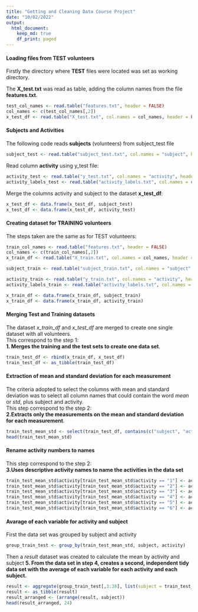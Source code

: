```yaml
---
title: "Getting and Cleaning Data Course Project"
date: "10/02/2022"
output:
  html_document:
    keep_md: true
    df_print: paged
---
```

  



  
  
#### Loading files from TEST volunteers
  
Firstly the directory where **TEST** files were located was set as working directory. 


The **X_test.txt** was read as table, adding the column names from the file **features.txt**. 

```r
test_col_names <- read.table("features.txt", header = FALSE)
col_names <- c(test_col_names[,2])
x_test_df <- read.table("X_test.txt", col.names = col_names, header = FALSE)
```
  
  
#### Subjects and Activities
  
The following code reads **subjects** (volunteers) from subject_test file

```r
subject_test <- read.table("subject_test.txt", col.names = "subject", header = FALSE)
```

Read column **activity** using y_test file:

```r
activity_test <- read.table("y_test.txt", col.names = "activity", header = FALSE)
activity_labels_test <- read.table("activity_labels.txt", col.names = c("activity", "labels"), header = FALSE)
```

Merge the columns activity and subject to the dataset **x_test_df**:

```r
x_test_df <- data.frame(x_test_df, subject_test)
x_test_df <- data.frame(x_test_df, activity_test)
```
  
  
#### Creating dataset for TRAINING volunteers
  


The steps taken are the same as for TEST volunteers:

```r
train_col_names <- read.table("features.txt", header = FALSE)
col_names <- c(train_col_names[,2])
x_train_df <- read.table("X_train.txt", col.names = col_names, header = FALSE)

subject_train <- read.table("subject_train.txt", col.names = "subject", header = FALSE)

activity_train <- read.table("y_train.txt", col.names = "activity", header = FALSE)
activity_labels_train <- read.table("activity_labels.txt", col.names = c("activity", "labels"), header = FALSE)

x_train_df <- data.frame(x_train_df, subject_train)
x_train_df <- data.frame(x_train_df, activity_train)
```
  
  
#### Merging Test and Training datasets
  
The dataset *x_train_df* and *x_test_df* are merged to create one single dataset with all volunteers.  
This correspond to the step 1:  
**1. Merges the training and the test sets to create one data set**.

```r
train_test_df <- rbind(x_train_df, x_test_df)
train_test_df <- as_tibble(train_test_df)
```
  
  
#### Extraction of mean and standard deviation for each measurement
  
The criteria adopted to select the columns with mean and standard deviation was to select all column names that could contain the word *mean* or *std*, plus subject and activity.  
This step correspond to the step 2:  
**2.Extracts only the measurements on the mean and standard deviation for each measurement**. 

```r
train_test_mean_std <- select(train_test_df, contains(c("subject", "activity", "mean", "std"), ignore.case = TRUE))
head(train_test_mean_std)
```

<div data-pagedtable="false">
  <script data-pagedtable-source type="application/json">
{"columns":[{"label":["subject"],"name":[1],"type":["int"],"align":["right"]},{"label":["activity"],"name":[2],"type":["int"],"align":["right"]},{"label":["tBodyAcc.mean...X"],"name":[3],"type":["dbl"],"align":["right"]},{"label":["tBodyAcc.mean...Y"],"name":[4],"type":["dbl"],"align":["right"]},{"label":["tBodyAcc.mean...Z"],"name":[5],"type":["dbl"],"align":["right"]},{"label":["tGravityAcc.mean...X"],"name":[6],"type":["dbl"],"align":["right"]},{"label":["tGravityAcc.mean...Y"],"name":[7],"type":["dbl"],"align":["right"]},{"label":["tGravityAcc.mean...Z"],"name":[8],"type":["dbl"],"align":["right"]},{"label":["tBodyAccJerk.mean...X"],"name":[9],"type":["dbl"],"align":["right"]},{"label":["tBodyAccJerk.mean...Y"],"name":[10],"type":["dbl"],"align":["right"]},{"label":["tBodyAccJerk.mean...Z"],"name":[11],"type":["dbl"],"align":["right"]},{"label":["tBodyGyro.mean...X"],"name":[12],"type":["dbl"],"align":["right"]},{"label":["tBodyGyro.mean...Y"],"name":[13],"type":["dbl"],"align":["right"]},{"label":["tBodyGyro.mean...Z"],"name":[14],"type":["dbl"],"align":["right"]},{"label":["tBodyGyroJerk.mean...X"],"name":[15],"type":["dbl"],"align":["right"]},{"label":["tBodyGyroJerk.mean...Y"],"name":[16],"type":["dbl"],"align":["right"]},{"label":["tBodyGyroJerk.mean...Z"],"name":[17],"type":["dbl"],"align":["right"]},{"label":["tBodyAccMag.mean.."],"name":[18],"type":["dbl"],"align":["right"]},{"label":["tGravityAccMag.mean.."],"name":[19],"type":["dbl"],"align":["right"]},{"label":["tBodyAccJerkMag.mean.."],"name":[20],"type":["dbl"],"align":["right"]},{"label":["tBodyGyroMag.mean.."],"name":[21],"type":["dbl"],"align":["right"]},{"label":["tBodyGyroJerkMag.mean.."],"name":[22],"type":["dbl"],"align":["right"]},{"label":["fBodyAcc.mean...X"],"name":[23],"type":["dbl"],"align":["right"]},{"label":["fBodyAcc.mean...Y"],"name":[24],"type":["dbl"],"align":["right"]},{"label":["fBodyAcc.mean...Z"],"name":[25],"type":["dbl"],"align":["right"]},{"label":["fBodyAcc.meanFreq...X"],"name":[26],"type":["dbl"],"align":["right"]},{"label":["fBodyAcc.meanFreq...Y"],"name":[27],"type":["dbl"],"align":["right"]},{"label":["fBodyAcc.meanFreq...Z"],"name":[28],"type":["dbl"],"align":["right"]},{"label":["fBodyAccJerk.mean...X"],"name":[29],"type":["dbl"],"align":["right"]},{"label":["fBodyAccJerk.mean...Y"],"name":[30],"type":["dbl"],"align":["right"]},{"label":["fBodyAccJerk.mean...Z"],"name":[31],"type":["dbl"],"align":["right"]},{"label":["fBodyAccJerk.meanFreq...X"],"name":[32],"type":["dbl"],"align":["right"]},{"label":["fBodyAccJerk.meanFreq...Y"],"name":[33],"type":["dbl"],"align":["right"]},{"label":["fBodyAccJerk.meanFreq...Z"],"name":[34],"type":["dbl"],"align":["right"]},{"label":["fBodyGyro.mean...X"],"name":[35],"type":["dbl"],"align":["right"]},{"label":["fBodyGyro.mean...Y"],"name":[36],"type":["dbl"],"align":["right"]},{"label":["fBodyGyro.mean...Z"],"name":[37],"type":["dbl"],"align":["right"]},{"label":["fBodyGyro.meanFreq...X"],"name":[38],"type":["dbl"],"align":["right"]},{"label":["fBodyGyro.meanFreq...Y"],"name":[39],"type":["dbl"],"align":["right"]},{"label":["fBodyGyro.meanFreq...Z"],"name":[40],"type":["dbl"],"align":["right"]},{"label":["fBodyAccMag.mean.."],"name":[41],"type":["dbl"],"align":["right"]},{"label":["fBodyAccMag.meanFreq.."],"name":[42],"type":["dbl"],"align":["right"]},{"label":["fBodyBodyAccJerkMag.mean.."],"name":[43],"type":["dbl"],"align":["right"]},{"label":["fBodyBodyAccJerkMag.meanFreq.."],"name":[44],"type":["dbl"],"align":["right"]},{"label":["fBodyBodyGyroMag.mean.."],"name":[45],"type":["dbl"],"align":["right"]},{"label":["fBodyBodyGyroMag.meanFreq.."],"name":[46],"type":["dbl"],"align":["right"]},{"label":["fBodyBodyGyroJerkMag.mean.."],"name":[47],"type":["dbl"],"align":["right"]},{"label":["fBodyBodyGyroJerkMag.meanFreq.."],"name":[48],"type":["dbl"],"align":["right"]},{"label":["angle.tBodyAccMean.gravity."],"name":[49],"type":["dbl"],"align":["right"]},{"label":["angle.tBodyAccJerkMean..gravityMean."],"name":[50],"type":["dbl"],"align":["right"]},{"label":["angle.tBodyGyroMean.gravityMean."],"name":[51],"type":["dbl"],"align":["right"]},{"label":["angle.tBodyGyroJerkMean.gravityMean."],"name":[52],"type":["dbl"],"align":["right"]},{"label":["angle.X.gravityMean."],"name":[53],"type":["dbl"],"align":["right"]},{"label":["angle.Y.gravityMean."],"name":[54],"type":["dbl"],"align":["right"]},{"label":["angle.Z.gravityMean."],"name":[55],"type":["dbl"],"align":["right"]},{"label":["tBodyAcc.std...X"],"name":[56],"type":["dbl"],"align":["right"]},{"label":["tBodyAcc.std...Y"],"name":[57],"type":["dbl"],"align":["right"]},{"label":["tBodyAcc.std...Z"],"name":[58],"type":["dbl"],"align":["right"]},{"label":["tGravityAcc.std...X"],"name":[59],"type":["dbl"],"align":["right"]},{"label":["tGravityAcc.std...Y"],"name":[60],"type":["dbl"],"align":["right"]},{"label":["tGravityAcc.std...Z"],"name":[61],"type":["dbl"],"align":["right"]},{"label":["tBodyAccJerk.std...X"],"name":[62],"type":["dbl"],"align":["right"]},{"label":["tBodyAccJerk.std...Y"],"name":[63],"type":["dbl"],"align":["right"]},{"label":["tBodyAccJerk.std...Z"],"name":[64],"type":["dbl"],"align":["right"]},{"label":["tBodyGyro.std...X"],"name":[65],"type":["dbl"],"align":["right"]},{"label":["tBodyGyro.std...Y"],"name":[66],"type":["dbl"],"align":["right"]},{"label":["tBodyGyro.std...Z"],"name":[67],"type":["dbl"],"align":["right"]},{"label":["tBodyGyroJerk.std...X"],"name":[68],"type":["dbl"],"align":["right"]},{"label":["tBodyGyroJerk.std...Y"],"name":[69],"type":["dbl"],"align":["right"]},{"label":["tBodyGyroJerk.std...Z"],"name":[70],"type":["dbl"],"align":["right"]},{"label":["tBodyAccMag.std.."],"name":[71],"type":["dbl"],"align":["right"]},{"label":["tGravityAccMag.std.."],"name":[72],"type":["dbl"],"align":["right"]},{"label":["tBodyAccJerkMag.std.."],"name":[73],"type":["dbl"],"align":["right"]},{"label":["tBodyGyroMag.std.."],"name":[74],"type":["dbl"],"align":["right"]},{"label":["tBodyGyroJerkMag.std.."],"name":[75],"type":["dbl"],"align":["right"]},{"label":["fBodyAcc.std...X"],"name":[76],"type":["dbl"],"align":["right"]},{"label":["fBodyAcc.std...Y"],"name":[77],"type":["dbl"],"align":["right"]},{"label":["fBodyAcc.std...Z"],"name":[78],"type":["dbl"],"align":["right"]},{"label":["fBodyAccJerk.std...X"],"name":[79],"type":["dbl"],"align":["right"]},{"label":["fBodyAccJerk.std...Y"],"name":[80],"type":["dbl"],"align":["right"]},{"label":["fBodyAccJerk.std...Z"],"name":[81],"type":["dbl"],"align":["right"]},{"label":["fBodyGyro.std...X"],"name":[82],"type":["dbl"],"align":["right"]},{"label":["fBodyGyro.std...Y"],"name":[83],"type":["dbl"],"align":["right"]},{"label":["fBodyGyro.std...Z"],"name":[84],"type":["dbl"],"align":["right"]},{"label":["fBodyAccMag.std.."],"name":[85],"type":["dbl"],"align":["right"]},{"label":["fBodyBodyAccJerkMag.std.."],"name":[86],"type":["dbl"],"align":["right"]},{"label":["fBodyBodyGyroMag.std.."],"name":[87],"type":["dbl"],"align":["right"]},{"label":["fBodyBodyGyroJerkMag.std.."],"name":[88],"type":["dbl"],"align":["right"]}],"data":[{"1":"1","2":"5","3":"0.2885845","4":"-0.02029417","5":"-0.1329051","6":"0.9633961","7":"-0.1408397","8":"0.11537494","9":"0.07799634","10":"0.005000803","11":"-0.067830808","12":"-0.006100849","13":"-0.03136479","14":"0.10772540","15":"-0.09916740","16":"-0.05551737","17":"-0.06198580","18":"-0.9594339","19":"-0.9594339","20":"-0.9933059","21":"-0.9689591","22":"-0.9942478","23":"-0.9947832","24":"-0.9829841","25":"-0.9392687","26":"0.25248290","27":"0.13183575","28":"-0.05205025","29":"-0.9923325","30":"-0.9871699","31":"-0.9896961","32":"0.87038451","33":"0.21069700","34":"0.26370789","35":"-0.9865744","36":"-0.9817615","37":"-0.9895148","38":"-0.25754888","39":"0.09794711","40":"0.54715105","41":"-0.9521547","42":"-0.08843612","43":"-0.9937257","44":"0.3469885","45":"-0.9801349","46":"-0.1289889","47":"-0.9919904","48":"-0.07432303","49":"-0.11275434","50":"0.030400372","51":"-0.4647614","52":"-0.01844588","53":"-0.8412468","54":"0.1799406","55":"-0.05862692","56":"-0.9952786","57":"-0.9831106","58":"-0.9135264","59":"-0.9852497","60":"-0.9817084","61":"-0.8776250","62":"-0.9935191","63":"-0.9883600","64":"-0.9935750","65":"-0.9853103","66":"-0.9766234","67":"-0.9922053","68":"-0.9921107","69":"-0.9925193","70":"-0.9920553","71":"-0.9505515","72":"-0.9505515","73":"-0.9943364","74":"-0.9643352","75":"-0.9913676","76":"-0.9954217","77":"-0.9831330","78":"-0.9061650","79":"-0.9958207","80":"-0.9909363","81":"-0.9970517","82":"-0.9850326","83":"-0.9738861","84":"-0.9940349","85":"-0.9561340","86":"-0.9937550","87":"-0.9613094","88":"-0.9906975"},{"1":"1","2":"5","3":"0.2784188","4":"-0.01641057","5":"-0.1235202","6":"0.9665611","7":"-0.1415513","8":"0.10937881","9":"0.07400671","10":"0.005771104","11":"0.029376633","12":"-0.016111620","13":"-0.08389378","14":"0.10058429","15":"-0.11050283","16":"-0.04481873","17":"-0.05924282","18":"-0.9792892","19":"-0.9792892","20":"-0.9912535","21":"-0.9806831","22":"-0.9951232","23":"-0.9974507","24":"-0.9768517","25":"-0.9735227","26":"0.27130855","27":"0.04286364","28":"-0.01430976","29":"-0.9950322","30":"-0.9813115","31":"-0.9897398","32":"0.60851352","33":"-0.05367561","34":"0.06314827","35":"-0.9773867","36":"-0.9925300","37":"-0.9896058","38":"-0.04816744","39":"-0.40160791","40":"-0.06817833","41":"-0.9808566","42":"-0.04414989","43":"-0.9903355","44":"0.5320605","45":"-0.9882956","46":"-0.2719585","47":"-0.9958539","48":"0.15807454","49":"0.05347695","50":"-0.007434566","51":"-0.7326262","52":"0.70351059","53":"-0.8447876","54":"0.1802889","55":"-0.05431672","56":"-0.9982453","57":"-0.9753002","58":"-0.9603220","59":"-0.9974113","60":"-0.9894474","61":"-0.9316387","62":"-0.9955481","63":"-0.9810636","64":"-0.9918457","65":"-0.9831200","66":"-0.9890458","67":"-0.9891212","68":"-0.9898726","69":"-0.9972926","70":"-0.9938510","71":"-0.9760571","72":"-0.9760571","73":"-0.9916944","74":"-0.9837542","75":"-0.9961016","76":"-0.9986803","77":"-0.9749298","78":"-0.9554381","79":"-0.9966523","80":"-0.9820839","81":"-0.9926268","82":"-0.9849043","83":"-0.9871681","84":"-0.9897847","85":"-0.9758658","86":"-0.9919603","87":"-0.9833219","88":"-0.9963995"},{"1":"1","2":"5","3":"0.2796531","4":"-0.01946716","5":"-0.1134617","6":"0.9668781","7":"-0.1420098","8":"0.10188392","9":"0.07363596","10":"0.003104037","11":"-0.009045631","12":"-0.031698294","13":"-0.10233542","14":"0.09612688","15":"-0.10848567","16":"-0.04241031","17":"-0.05582883","18":"-0.9837031","19":"-0.9837031","20":"-0.9885313","21":"-0.9763171","22":"-0.9934032","23":"-0.9935941","24":"-0.9725115","25":"-0.9833040","26":"0.12453124","27":"-0.06461056","28":"0.08267692","29":"-0.9909937","30":"-0.9816423","31":"-0.9875663","32":"0.11543400","33":"-0.19343634","34":"0.03825433","35":"-0.9754332","36":"-0.9937147","37":"-0.9867557","38":"-0.21668507","39":"-0.01726417","40":"-0.11072029","41":"-0.9877948","42":"0.25789914","43":"-0.9892801","44":"0.6607950","45":"-0.9892548","46":"-0.2127279","47":"-0.9950305","48":"0.41450281","49":"-0.11855926","50":"0.177899480","51":"0.1006992","52":"0.80852908","53":"-0.8489335","54":"0.1806373","55":"-0.04911782","56":"-0.9953796","57":"-0.9671870","58":"-0.9789440","59":"-0.9995740","60":"-0.9928658","61":"-0.9929172","62":"-0.9907428","63":"-0.9809556","64":"-0.9896866","65":"-0.9762921","66":"-0.9935518","67":"-0.9863787","68":"-0.9884618","69":"-0.9956321","70":"-0.9915318","71":"-0.9880196","72":"-0.9880196","73":"-0.9903969","74":"-0.9860515","75":"-0.9950910","76":"-0.9963128","77":"-0.9655059","78":"-0.9770493","79":"-0.9912488","80":"-0.9814148","81":"-0.9904159","82":"-0.9766422","83":"-0.9933990","84":"-0.9873282","85":"-0.9890155","86":"-0.9908667","87":"-0.9860277","88":"-0.9951274"},{"1":"1","2":"5","3":"0.2791739","4":"-0.02620065","5":"-0.1232826","6":"0.9676152","7":"-0.1439765","8":"0.09985014","9":"0.07732061","10":"0.020057642","11":"-0.009864772","12":"-0.043409983","13":"-0.09138618","14":"0.08553770","15":"-0.09116989","16":"-0.03633262","17":"-0.06046466","18":"-0.9865418","19":"-0.9865418","20":"-0.9930780","21":"-0.9820599","22":"-0.9955022","23":"-0.9954906","24":"-0.9835697","25":"-0.9910798","26":"0.02904438","27":"0.08030227","28":"0.18569468","29":"-0.9944466","30":"-0.9887272","31":"-0.9913542","32":"0.03579805","33":"-0.09303585","34":"0.16809523","35":"-0.9871096","36":"-0.9936015","37":"-0.9871913","38":"0.21686246","39":"-0.13524536","40":"-0.04972798","41":"-0.9875187","42":"0.07358150","43":"-0.9927689","44":"0.6789213","45":"-0.9894128","46":"-0.0356842","47":"-0.9952207","48":"0.40457253","49":"-0.03678797","50":"-0.012892494","51":"0.6400110","52":"-0.48536645","53":"-0.8486494","54":"0.1819348","55":"-0.04766318","56":"-0.9960915","57":"-0.9834027","58":"-0.9906751","59":"-0.9966456","60":"-0.9813928","61":"-0.9784764","62":"-0.9926974","63":"-0.9875527","64":"-0.9934976","65":"-0.9913848","66":"-0.9924073","67":"-0.9875542","68":"-0.9911194","69":"-0.9966410","70":"-0.9933289","71":"-0.9864213","72":"-0.9864213","73":"-0.9933808","74":"-0.9873511","75":"-0.9952666","76":"-0.9963121","77":"-0.9832444","78":"-0.9902291","79":"-0.9913783","80":"-0.9869269","81":"-0.9943908","82":"-0.9928104","83":"-0.9916460","84":"-0.9886776","85":"-0.9867420","86":"-0.9916998","87":"-0.9878358","88":"-0.9952369"},{"1":"1","2":"5","3":"0.2766288","4":"-0.01656965","5":"-0.1153619","6":"0.9682244","7":"-0.1487502","8":"0.09448590","9":"0.07344436","10":"0.019121574","11":"0.016779979","12":"-0.033960416","13":"-0.07470803","14":"0.07739203","15":"-0.09077010","16":"-0.03763253","17":"-0.05828932","18":"-0.9928271","19":"-0.9928271","20":"-0.9934800","21":"-0.9852037","22":"-0.9958076","23":"-0.9972859","24":"-0.9823010","25":"-0.9883694","26":"0.18108977","27":"0.05798789","28":"0.55978632","29":"-0.9962920","30":"-0.9887900","31":"-0.9906244","32":"0.27335020","33":"0.07913538","34":"0.29238418","35":"-0.9824465","36":"-0.9929838","37":"-0.9886664","38":"-0.15334258","39":"-0.08840273","40":"-0.16223039","41":"-0.9935909","42":"0.39431033","43":"-0.9955228","44":"0.5590577","45":"-0.9914330","46":"-0.2735820","47":"-0.9950928","48":"0.08775301","49":"0.12332005","50":"0.122541960","51":"0.6935783","52":"-0.61597061","53":"-0.8478653","54":"0.1851512","55":"-0.04389225","56":"-0.9981386","57":"-0.9808173","58":"-0.9904816","59":"-0.9984293","60":"-0.9880982","61":"-0.9787449","62":"-0.9964202","63":"-0.9883587","64":"-0.9924549","65":"-0.9851836","66":"-0.9923781","67":"-0.9874019","68":"-0.9913545","69":"-0.9964730","70":"-0.9945110","71":"-0.9912754","72":"-0.9912754","73":"-0.9958537","74":"-0.9890626","75":"-0.9952580","76":"-0.9986065","77":"-0.9801295","78":"-0.9919150","79":"-0.9969025","80":"-0.9886067","81":"-0.9929065","82":"-0.9859818","83":"-0.9919558","84":"-0.9879443","85":"-0.9900635","86":"-0.9943890","87":"-0.9890594","88":"-0.9954648"},{"1":"1","2":"5","3":"0.2771988","4":"-0.01009785","5":"-0.1051373","6":"0.9679482","7":"-0.1482100","8":"0.09190972","9":"0.07793244","10":"0.018684046","11":"0.009344434","12":"-0.028775508","13":"-0.07039311","14":"0.07901214","15":"-0.09424758","16":"-0.04335526","17":"-0.04193600","18":"-0.9942950","19":"-0.9942950","20":"-0.9930177","21":"-0.9858944","22":"-0.9952748","23":"-0.9966567","24":"-0.9869395","25":"-0.9927386","26":"0.15738377","27":"0.31883523","28":"0.60559943","29":"-0.9948507","30":"-0.9882443","31":"-0.9901575","32":"0.32883589","33":"0.05477140","34":"0.32094497","35":"-0.9848902","36":"-0.9927862","37":"-0.9807784","38":"-0.36303968","39":"-0.13323831","40":"0.19483324","41":"-0.9948360","42":"0.43796212","43":"-0.9947329","44":"0.2469096","45":"-0.9905000","46":"-0.2973291","47":"-0.9951433","48":"0.01995331","49":"0.08263215","50":"-0.143439010","51":"0.2750408","52":"-0.36822404","53":"-0.8496316","54":"0.1848225","55":"-0.04212638","56":"-0.9973350","57":"-0.9904868","58":"-0.9954200","59":"-0.9989793","60":"-0.9867539","61":"-0.9973064","62":"-0.9948136","63":"-0.9887145","64":"-0.9922663","65":"-0.9851808","66":"-0.9921175","67":"-0.9830768","68":"-0.9916216","69":"-0.9960147","70":"-0.9930906","71":"-0.9952490","72":"-0.9952490","73":"-0.9954243","74":"-0.9864403","75":"-0.9952050","76":"-0.9976438","77":"-0.9922637","78":"-0.9970459","79":"-0.9952180","80":"-0.9901788","81":"-0.9930667","82":"-0.9852871","83":"-0.9916595","84":"-0.9853661","85":"-0.9952833","86":"-0.9951562","87":"-0.9858609","88":"-0.9952387"}],"options":{"columns":{"min":{},"max":[10]},"rows":{"min":[10],"max":[10]},"pages":{}}}
  </script>
</div>
  
  
#### Rename activity numbers to names
  
This step correspond to the step 2:  
**3.Uses descriptive activity names to name the activities in the data set**  

```r
train_test_mean_std$activity[train_test_mean_std$activity == "1"] <- activity_labels_test$labels[1] 
train_test_mean_std$activity[train_test_mean_std$activity == "2"] <- activity_labels_test$labels[2]
train_test_mean_std$activity[train_test_mean_std$activity == "3"] <- activity_labels_test$labels[3]
train_test_mean_std$activity[train_test_mean_std$activity == "4"] <- activity_labels_test$labels[4]
train_test_mean_std$activity[train_test_mean_std$activity == "5"] <- activity_labels_test$labels[5]
train_test_mean_std$activity[train_test_mean_std$activity == "6"] <- activity_labels_test$labels[6]
```

#### Avarage of each variable for activity and subject  
  
First the data set was grouped by subject and activity

```r
group_train_test <- group_by(train_test_mean_std, subject, activity)
```

Then a *result* dataset was created to calculate the mean by activity and subject
**5. From the data set in step 4, creates a second, independent tidy data set with the average of each variable for each activity and each subject.**  

```r
result <- aggregate(group_train_test[,3:38], list(subject = train_test_mean_std$subject, activity = train_test_mean_std$activity), mean)
result <- as_tibble(result)
result_arranged <- (arrange(result, subject))
head(result_arranged, 24)
```

<div data-pagedtable="false">
  <script data-pagedtable-source type="application/json">
{"columns":[{"label":["subject"],"name":[1],"type":["int"],"align":["right"]},{"label":["activity"],"name":[2],"type":["chr"],"align":["left"]},{"label":["tBodyAcc.mean...X"],"name":[3],"type":["dbl"],"align":["right"]},{"label":["tBodyAcc.mean...Y"],"name":[4],"type":["dbl"],"align":["right"]},{"label":["tBodyAcc.mean...Z"],"name":[5],"type":["dbl"],"align":["right"]},{"label":["tGravityAcc.mean...X"],"name":[6],"type":["dbl"],"align":["right"]},{"label":["tGravityAcc.mean...Y"],"name":[7],"type":["dbl"],"align":["right"]},{"label":["tGravityAcc.mean...Z"],"name":[8],"type":["dbl"],"align":["right"]},{"label":["tBodyAccJerk.mean...X"],"name":[9],"type":["dbl"],"align":["right"]},{"label":["tBodyAccJerk.mean...Y"],"name":[10],"type":["dbl"],"align":["right"]},{"label":["tBodyAccJerk.mean...Z"],"name":[11],"type":["dbl"],"align":["right"]},{"label":["tBodyGyro.mean...X"],"name":[12],"type":["dbl"],"align":["right"]},{"label":["tBodyGyro.mean...Y"],"name":[13],"type":["dbl"],"align":["right"]},{"label":["tBodyGyro.mean...Z"],"name":[14],"type":["dbl"],"align":["right"]},{"label":["tBodyGyroJerk.mean...X"],"name":[15],"type":["dbl"],"align":["right"]},{"label":["tBodyGyroJerk.mean...Y"],"name":[16],"type":["dbl"],"align":["right"]},{"label":["tBodyGyroJerk.mean...Z"],"name":[17],"type":["dbl"],"align":["right"]},{"label":["tBodyAccMag.mean.."],"name":[18],"type":["dbl"],"align":["right"]},{"label":["tGravityAccMag.mean.."],"name":[19],"type":["dbl"],"align":["right"]},{"label":["tBodyAccJerkMag.mean.."],"name":[20],"type":["dbl"],"align":["right"]},{"label":["tBodyGyroMag.mean.."],"name":[21],"type":["dbl"],"align":["right"]},{"label":["tBodyGyroJerkMag.mean.."],"name":[22],"type":["dbl"],"align":["right"]},{"label":["fBodyAcc.mean...X"],"name":[23],"type":["dbl"],"align":["right"]},{"label":["fBodyAcc.mean...Y"],"name":[24],"type":["dbl"],"align":["right"]},{"label":["fBodyAcc.mean...Z"],"name":[25],"type":["dbl"],"align":["right"]},{"label":["fBodyAcc.meanFreq...X"],"name":[26],"type":["dbl"],"align":["right"]},{"label":["fBodyAcc.meanFreq...Y"],"name":[27],"type":["dbl"],"align":["right"]},{"label":["fBodyAcc.meanFreq...Z"],"name":[28],"type":["dbl"],"align":["right"]},{"label":["fBodyAccJerk.mean...X"],"name":[29],"type":["dbl"],"align":["right"]},{"label":["fBodyAccJerk.mean...Y"],"name":[30],"type":["dbl"],"align":["right"]},{"label":["fBodyAccJerk.mean...Z"],"name":[31],"type":["dbl"],"align":["right"]},{"label":["fBodyAccJerk.meanFreq...X"],"name":[32],"type":["dbl"],"align":["right"]},{"label":["fBodyAccJerk.meanFreq...Y"],"name":[33],"type":["dbl"],"align":["right"]},{"label":["fBodyAccJerk.meanFreq...Z"],"name":[34],"type":["dbl"],"align":["right"]},{"label":["fBodyGyro.mean...X"],"name":[35],"type":["dbl"],"align":["right"]},{"label":["fBodyGyro.mean...Y"],"name":[36],"type":["dbl"],"align":["right"]},{"label":["fBodyGyro.mean...Z"],"name":[37],"type":["dbl"],"align":["right"]},{"label":["fBodyGyro.meanFreq...X"],"name":[38],"type":["dbl"],"align":["right"]}],"data":[{"1":"1","2":"LAYING","3":"0.2215982","4":"-0.040513953","5":"-0.11320355","6":"-0.2488818","7":"0.70554977","8":"0.44581772","9":"0.08108653","10":"0.0038382040","11":"0.0108342364","12":"-0.016553094","13":"-0.064486124","14":"0.14868944","15":"-0.10727095","16":"-0.04151729","17":"-0.07405012","18":"-0.84192915","19":"-0.84192915","20":"-0.954396265","21":"-0.87475955","22":"-0.9634610","23":"-0.93909905","24":"-0.867065205","25":"-0.8826669","26":"-0.15879267","27":"0.097534842","28":"0.089437655","29":"-0.95707388","30":"-0.92246261","31":"-0.9480609","32":"0.13241909","33":"0.02451362","34":"0.024387945","35":"-0.8502492","36":"-0.95219149","37":"-0.90930272","38":"-0.003546796"},{"1":"1","2":"SITTING","3":"0.2612376","4":"-0.001308288","5":"-0.10454418","6":"0.8315099","7":"0.20441159","8":"0.33204370","9":"0.07748252","10":"-0.0006191028","11":"-0.0033677924","12":"-0.045350057","13":"-0.091924155","14":"0.06293138","15":"-0.09367938","16":"-0.04021181","17":"-0.04670263","18":"-0.94853679","19":"-0.94853679","20":"-0.987364196","21":"-0.93089249","22":"-0.9919763","23":"-0.97964124","24":"-0.944084550","25":"-0.9591849","26":"-0.04951360","27":"0.075946077","28":"0.238829870","29":"-0.98659702","30":"-0.98157947","31":"-0.9860531","32":"0.25661082","33":"0.04754378","34":"0.092392003","35":"-0.9761615","36":"-0.97583859","37":"-0.95131554","38":"0.189153021"},{"1":"1","2":"STANDING","3":"0.2789176","4":"-0.016137590","5":"-0.11060182","6":"0.9429520","7":"-0.27298383","8":"0.01349058","9":"0.07537665","10":"0.0079757309","11":"-0.0036852495","12":"-0.023987735","13":"-0.059397221","14":"0.07480075","15":"-0.09960921","16":"-0.04406279","17":"-0.04895055","18":"-0.98427821","19":"-0.98427821","20":"-0.992367791","21":"-0.97649379","22":"-0.9949668","23":"-0.99524993","24":"-0.977070848","25":"-0.9852971","26":"0.08651536","27":"0.117478949","28":"0.244858586","29":"-0.99463080","30":"-0.98541870","31":"-0.9907522","32":"0.31418294","33":"0.03916190","34":"0.138581479","35":"-0.9863868","36":"-0.98898446","37":"-0.98077312","38":"-0.120293021"},{"1":"1","2":"WALKING","3":"0.2773308","4":"-0.017383819","5":"-0.11114810","6":"0.9352232","7":"-0.28216502","8":"-0.06810286","9":"0.07404163","10":"0.0282721096","11":"-0.0041684062","12":"-0.041830964","13":"-0.069530046","14":"0.08494482","15":"-0.08999754","16":"-0.03984287","17":"-0.04613093","18":"-0.13697118","19":"-0.13697118","20":"-0.141428809","21":"-0.16097955","22":"-0.2987037","23":"-0.20279431","24":"0.089712726","25":"-0.3315601","26":"-0.20754837","27":"0.113093646","28":"0.049726520","29":"-0.17054696","30":"-0.03522552","31":"-0.4689992","32":"-0.20926197","33":"-0.38623714","34":"-0.185530281","35":"-0.3390322","36":"-0.10305942","37":"-0.25594094","38":"0.014784499"},{"1":"1","2":"WALKING_DOWNSTAIRS","3":"0.2891883","4":"-0.009918505","5":"-0.10756619","6":"0.9318744","7":"-0.26661034","8":"-0.06211996","9":"0.05415532","10":"0.0296504490","11":"-0.0109719730","12":"-0.035078190","13":"-0.090937129","14":"0.09008501","15":"-0.07395920","16":"-0.04399028","17":"-0.02704611","18":"0.02718829","19":"0.02718829","20":"-0.089447481","21":"-0.07574125","22":"-0.2954638","23":"0.03822918","24":"0.001549908","25":"-0.2255745","26":"-0.30739520","27":"0.063220084","28":"0.294322701","29":"-0.02766387","30":"-0.12866716","31":"-0.2883347","32":"-0.25316434","33":"-0.33758970","34":"0.009372239","35":"-0.3524496","36":"-0.05570225","37":"-0.03186943","38":"-0.100453729"},{"1":"1","2":"WALKING_UPSTAIRS","3":"0.2554617","4":"-0.023953149","5":"-0.09730200","6":"0.8933511","7":"-0.36215336","8":"-0.07540294","9":"0.10137273","10":"0.0194863076","11":"-0.0455625449","12":"0.050549380","13":"-0.166170015","14":"0.05835955","15":"-0.12223277","16":"-0.04214859","17":"-0.04071255","18":"-0.12992763","19":"-0.12992763","20":"-0.466503446","21":"-0.12673559","22":"-0.5948829","23":"-0.40432178","24":"-0.190976721","25":"-0.4333497","26":"-0.41873500","27":"-0.160697214","28":"-0.520114794","29":"-0.47987525","30":"-0.41344459","31":"-0.6854744","32":"-0.37702313","33":"-0.50949553","34":"-0.551104284","35":"-0.4926117","36":"-0.31947461","37":"-0.45359721","38":"-0.187450248"},{"1":"2","2":"LAYING","3":"0.2813734","4":"-0.018158740","5":"-0.10724561","6":"-0.5097542","7":"0.75253664","8":"0.64683488","9":"0.08259725","10":"0.0122547885","11":"-0.0018026490","12":"-0.018476607","13":"-0.111800825","14":"0.14488285","15":"-0.10197413","16":"-0.03585902","17":"-0.07017830","18":"-0.97743549","19":"-0.97743549","20":"-0.987741696","21":"-0.95001157","22":"-0.9917671","23":"-0.97672506","24":"-0.979800878","25":"-0.9843810","26":"-0.14648279","27":"0.257289465","28":"0.402532553","29":"-0.98581363","30":"-0.98276825","31":"-0.9861971","32":"0.15980833","33":"0.12120642","34":"0.190558218","35":"-0.9864311","36":"-0.98332164","37":"-0.96267189","38":"0.102611319"},{"1":"2","2":"SITTING","3":"0.2770874","4":"-0.015687994","5":"-0.10921827","6":"0.9404773","7":"-0.10563002","8":"0.19872677","9":"0.07225644","10":"0.0116954511","11":"0.0076054693","12":"-0.045470662","13":"-0.059928680","14":"0.04122775","15":"-0.09363284","16":"-0.04156020","17":"-0.04358510","18":"-0.96789362","19":"-0.96789362","20":"-0.986774713","21":"-0.94603509","22":"-0.9910815","23":"-0.98580384","24":"-0.957343498","25":"-0.9701622","26":"0.08519282","27":"0.150193956","28":"0.096064676","29":"-0.98784879","30":"-0.97713970","31":"-0.9851291","32":"0.30554682","33":"0.02624486","34":"0.092903063","35":"-0.9826214","36":"-0.98210092","37":"-0.95981482","38":"0.130523121"},{"1":"2","2":"STANDING","3":"0.2779115","4":"-0.018420827","5":"-0.10590854","6":"0.8969286","7":"-0.37006270","8":"0.12974716","9":"0.07475886","10":"0.0103291775","11":"-0.0083715885","12":"-0.023862388","13":"-0.082039658","14":"0.08783517","15":"-0.10556216","16":"-0.04224195","17":"-0.05465395","18":"-0.96587518","19":"-0.96587518","20":"-0.980489077","21":"-0.96346634","22":"-0.9839519","23":"-0.98394674","24":"-0.959871697","25":"-0.9624712","26":"0.10851918","27":"0.062337807","28":"0.104462500","29":"-0.98097324","30":"-0.97085134","31":"-0.9797752","32":"0.33144928","33":"-0.05693683","34":"0.039649818","35":"-0.9670371","36":"-0.97257615","37":"-0.96062770","38":"-0.107416045"},{"1":"2","2":"WALKING","3":"0.2764266","4":"-0.018594920","5":"-0.10550036","6":"0.9130173","7":"-0.34660709","8":"0.08472709","9":"0.06180807","10":"0.0182492679","11":"0.0078953371","12":"-0.053025816","13":"-0.048238232","14":"0.08283366","15":"-0.08188334","16":"-0.05382994","17":"-0.05149392","18":"-0.29040759","19":"-0.29040759","20":"-0.281424154","21":"-0.44654909","22":"-0.5479120","23":"-0.34604816","24":"-0.021904810","25":"-0.4538064","26":"-0.14579549","27":"0.198586467","28":"0.068899521","29":"-0.30461532","30":"-0.07876408","31":"-0.5549567","32":"-0.07271016","33":"-0.26357402","34":"-0.254846439","35":"-0.4297135","36":"-0.55477211","37":"-0.39665991","38":"0.007279680"},{"1":"2","2":"WALKING_DOWNSTAIRS","3":"0.2776153","4":"-0.022661416","5":"-0.11681294","6":"0.8618313","7":"-0.32578010","8":"-0.04388902","9":"0.11004062","10":"-0.0032795908","11":"-0.0209351678","12":"-0.115947353","13":"-0.004823292","14":"0.09717381","15":"-0.05810385","16":"-0.04214703","17":"-0.07102298","18":"0.08995112","19":"0.08995112","20":"0.005655163","21":"-0.16218859","22":"-0.4108727","23":"0.11284116","24":"0.278345042","25":"-0.1312908","26":"-0.27371161","27":"0.011930961","28":"0.090367855","29":"0.13812068","30":"0.09620916","31":"-0.2714987","32":"-0.14389815","33":"-0.35751450","34":"-0.234703932","35":"-0.1457760","36":"-0.36191382","37":"-0.08749447","38":"-0.037529802"},{"1":"2","2":"WALKING_UPSTAIRS","3":"0.2471648","4":"-0.021412113","5":"-0.15251390","6":"0.7907174","7":"-0.41621489","8":"-0.19588824","9":"0.07445078","10":"-0.0097098551","11":"0.0194814393","12":"-0.057691263","13":"-0.032088310","14":"0.06883740","15":"-0.08288580","16":"-0.04240537","17":"-0.04451575","18":"-0.10732268","19":"-0.10732268","20":"-0.321268911","21":"-0.21971347","22":"-0.5728164","23":"-0.26672093","24":"0.009924459","25":"-0.2810020","26":"-0.28174801","27":"-0.061889446","28":"-0.236589092","29":"-0.25863944","30":"-0.18784213","31":"-0.5227281","32":"-0.04911429","33":"-0.28768889","34":"-0.374218485","35":"-0.3316436","36":"-0.48808612","37":"-0.24860112","38":"-0.115324434"},{"1":"3","2":"LAYING","3":"0.2755169","4":"-0.018955679","5":"-0.10130048","6":"-0.2417585","7":"0.83703210","8":"0.48870319","9":"0.07698111","10":"0.0138041011","11":"-0.0043562587","12":"-0.020817054","13":"-0.071850716","14":"0.13799956","15":"-0.10004450","16":"-0.03897718","17":"-0.06873387","18":"-0.97279135","19":"-0.97279135","20":"-0.979484593","21":"-0.95156475","22":"-0.9867136","23":"-0.98066561","24":"-0.961169983","25":"-0.9683321","26":"-0.07395264","27":"0.238470751","28":"0.216971672","29":"-0.98051320","30":"-0.96875211","31":"-0.9791223","32":"0.17597855","33":"-0.01317750","34":"0.044819691","35":"-0.9701673","36":"-0.97809968","37":"-0.96234196","38":"-0.082216645"},{"1":"3","2":"SITTING","3":"0.2571976","4":"-0.003502998","5":"-0.09835792","6":"0.9010990","7":"0.12730338","8":"0.13902058","9":"0.07260984","10":"0.0027252913","11":"-0.0042334837","12":"-0.038536520","13":"-0.075241003","14":"0.09401140","15":"-0.10360589","16":"-0.03609099","17":"-0.05900800","18":"-0.89538335","19":"-0.89538335","20":"-0.969080753","21":"-0.91935437","22":"-0.9779981","23":"-0.97015444","24":"-0.891907751","25":"-0.9179879","26":"0.03129894","27":"-0.006616306","28":"0.047861959","29":"-0.97495036","30":"-0.95417015","31":"-0.9708457","32":"0.21573183","33":"-0.09591487","34":"-0.043747343","35":"-0.9575506","36":"-0.95617355","37":"-0.93496796","38":"0.052084449"},{"1":"3","2":"STANDING","3":"0.2800465","4":"-0.014337656","5":"-0.10162172","6":"0.9350308","7":"-0.30173513","8":"0.02476311","9":"0.07509006","10":"0.0077166364","11":"-0.0080717793","12":"-0.024662607","13":"-0.058510192","14":"0.06652621","15":"-0.09946026","16":"-0.04724158","17":"-0.04168322","18":"-0.92543082","19":"-0.92543082","20":"-0.959303840","21":"-0.89208935","22":"-0.9623393","23":"-0.96012341","24":"-0.908075354","25":"-0.9395077","26":"-0.08702483","27":"-0.128180130","28":"0.007718979","29":"-0.95766686","30":"-0.94349797","31":"-0.9691749","32":"0.07495644","33":"-0.25816481","34":"-0.112367642","35":"-0.9012823","36":"-0.93771116","37":"-0.91617254","38":"-0.297107442"},{"1":"3","2":"WALKING","3":"0.2755675","4":"-0.017176784","5":"-0.11267486","6":"0.9365067","7":"-0.26198636","8":"-0.13810787","9":"0.08147459","10":"0.0100591485","11":"-0.0056226459","12":"-0.025640519","13":"-0.077915094","14":"0.08134859","15":"-0.09523982","16":"-0.03878747","17":"-0.05036161","18":"-0.25469033","19":"-0.25469033","20":"-0.280009317","21":"-0.46641175","22":"-0.5661352","23":"-0.31661401","24":"-0.081302435","25":"-0.4123741","26":"-0.24661420","27":"0.171743003","28":"0.074853656","29":"-0.30469444","30":"-0.14050859","31":"-0.5141373","32":"-0.21604267","33":"-0.25866798","34":"-0.346946648","35":"-0.4378458","36":"-0.56152627","37":"-0.41812622","38":"0.033759690"},{"1":"3","2":"WALKING_DOWNSTAIRS","3":"0.2924235","4":"-0.019355408","5":"-0.11613984","6":"0.9390578","7":"-0.22882921","8":"-0.10235276","9":"0.07256893","10":"0.0109707769","11":"-0.0020272798","12":"-0.131573276","13":"-0.013935804","14":"0.12382674","15":"-0.07787017","16":"-0.03915679","17":"-0.04161931","18":"-0.06281261","19":"-0.06281261","20":"-0.205239247","21":"-0.21529450","22":"-0.5085676","23":"-0.04217069","24":"-0.007700483","25":"-0.4044524","26":"-0.32586369","27":"0.052906524","28":"-0.056600304","29":"-0.09067071","30":"-0.13593854","31":"-0.5290595","32":"-0.22959943","33":"-0.35602331","34":"-0.274421716","35":"-0.1290666","36":"-0.54269416","37":"-0.30286646","38":"-0.159888621"},{"1":"3","2":"WALKING_UPSTAIRS","3":"0.2608199","4":"-0.032410941","5":"-0.11006486","6":"0.8835334","7":"-0.38285115","8":"-0.16294396","9":"0.04268810","10":"0.0397249270","11":"0.0208205538","12":"0.072198031","13":"-0.139275406","14":"0.02156037","15":"-0.11551057","16":"-0.04003725","17":"-0.04981809","18":"-0.18401490","19":"-0.18401490","20":"-0.436901159","21":"-0.34732181","22":"-0.6588614","23":"-0.39200421","24":"-0.078809416","25":"-0.5044945","26":"-0.46124974","27":"-0.100019162","28":"-0.278895911","29":"-0.47843431","30":"-0.28377255","31":"-0.6773145","32":"-0.32515113","33":"-0.45378982","34":"-0.442664136","35":"-0.3782167","36":"-0.63729351","37":"-0.43150336","38":"-0.145536204"},{"1":"4","2":"LAYING","3":"0.2635592","4":"-0.015003184","5":"-0.11068815","6":"-0.4206647","7":"0.91516510","8":"0.34153131","9":"0.09344942","10":"0.0069331321","11":"-0.0064105433","12":"-0.009231563","13":"-0.093012818","14":"0.16972040","15":"-0.10501988","16":"-0.03812304","17":"-0.07121563","18":"-0.95455760","19":"-0.95455760","20":"-0.970095772","21":"-0.93023646","22":"-0.9850685","23":"-0.95880208","24":"-0.938883374","25":"-0.9675043","26":"-0.27419462","27":"0.366231449","28":"0.201329592","29":"-0.97854246","30":"-0.94396999","31":"-0.9753833","32":"0.18243648","33":"0.09874288","34":"0.077021117","35":"-0.9672037","36":"-0.97218784","37":"-0.96147926","38":"-0.066092182"},{"1":"4","2":"SITTING","3":"0.2715383","4":"-0.007163065","5":"-0.10587460","6":"0.8693030","7":"0.21162254","8":"0.11012048","9":"0.07845002","10":"-0.0108582171","11":"-0.0121499952","12":"-0.049443512","13":"-0.089430061","14":"0.10115033","15":"-0.09694948","16":"-0.04184839","17":"-0.04899644","18":"-0.93569482","19":"-0.93569482","20":"-0.970132284","21":"-0.92606331","22":"-0.9804905","23":"-0.97746250","24":"-0.905782932","25":"-0.9517837","26":"0.03738176","27":"0.078786009","28":"0.012094266","29":"-0.97684571","30":"-0.94429839","31":"-0.9751549","32":"0.21301992","33":"-0.07528997","34":"0.012245577","35":"-0.9605896","36":"-0.96758365","37":"-0.93377689","38":"0.109092658"},{"1":"4","2":"STANDING","3":"0.2804997","4":"-0.009489111","5":"-0.09615749","6":"0.9561978","7":"-0.07590091","8":"0.16689383","9":"0.07213284","10":"-0.0065301569","11":"-0.0211889891","12":"-0.030644934","13":"-0.061824851","14":"0.07556364","15":"-0.10305789","16":"-0.04612572","17":"-0.04907535","18":"-0.90647805","19":"-0.90647805","20":"-0.963370738","21":"-0.90098210","22":"-0.9676141","23":"-0.97349755","24":"-0.889549205","25":"-0.9316434","26":"0.06210000","27":"-0.066987505","28":"-0.037782277","29":"-0.97231089","30":"-0.93762424","31":"-0.9686484","32":"0.27221398","33":"-0.12645063","34":"0.071105663","35":"-0.9054642","36":"-0.95599295","37":"-0.91528096","38":"-0.274809641"},{"1":"4","2":"WALKING","3":"0.2785820","4":"-0.014839948","5":"-0.11140306","6":"0.9639997","7":"-0.08585403","8":"0.12776411","9":"0.07835291","10":"0.0029560243","11":"-0.0007676793","12":"-0.031798256","13":"-0.072690528","14":"0.08056772","15":"-0.11532156","16":"-0.03934745","17":"-0.05511669","18":"-0.31205057","19":"-0.31205057","20":"-0.366700880","21":"-0.49779220","22":"-0.6813040","23":"-0.42671945","24":"-0.149399633","25":"-0.6310055","26":"-0.13859164","27":"0.012347734","28":"-0.078789264","29":"-0.35888341","30":"-0.27955339","31":"-0.7289916","32":"-0.13528039","33":"-0.38588086","34":"-0.325737504","35":"-0.3733845","36":"-0.68846006","37":"-0.60138113","38":"-0.127154086"},{"1":"4","2":"WALKING_DOWNSTAIRS","3":"0.2799653","4":"-0.009802009","5":"-0.10677752","6":"0.9477319","7":"-0.06208528","8":"0.14871481","9":"0.09718627","10":"0.0056378022","11":"-0.0072913777","12":"-0.102838823","13":"-0.070402595","14":"0.05926395","15":"-0.09212827","16":"-0.03484349","17":"-0.04928364","18":"-0.04916167","19":"-0.04916167","20":"-0.228851414","21":"-0.34660629","22":"-0.5928430","23":"-0.07223923","24":"-0.129606639","25":"-0.4946835","26":"-0.34228570","27":"0.213581745","28":"0.047837567","29":"-0.16163291","30":"-0.17294163","31":"-0.5839174","32":"-0.17911518","33":"-0.18129319","34":"-0.169702261","35":"-0.2402989","36":"-0.71754584","37":"-0.31830648","38":"-0.127145377"},{"1":"4","2":"WALKING_UPSTAIRS","3":"0.2708767","4":"-0.031980430","5":"-0.11421946","6":"0.9462643","7":"-0.23294430","8":"0.08416754","9":"0.05609719","10":"0.0234018993","11":"0.0034028084","12":"0.039382520","13":"-0.085947168","14":"0.08437538","15":"-0.13147207","16":"-0.03905088","17":"-0.07224963","18":"-0.15370394","19":"-0.15370394","20":"-0.400922255","21":"-0.29977941","22":"-0.6869784","23":"-0.29448827","24":"-0.117109161","25":"-0.5246557","26":"-0.48681175","27":"-0.066234848","28":"-0.230536707","29":"-0.41830465","30":"-0.29780519","31":"-0.6901069","32":"-0.37965361","33":"-0.39270193","34":"-0.319649297","35":"-0.3710690","36":"-0.68431020","37":"-0.35076574","38":"-0.206073104"}],"options":{"columns":{"min":{},"max":[10]},"rows":{"min":[10],"max":[10]},"pages":{}}}
  </script>
</div>


